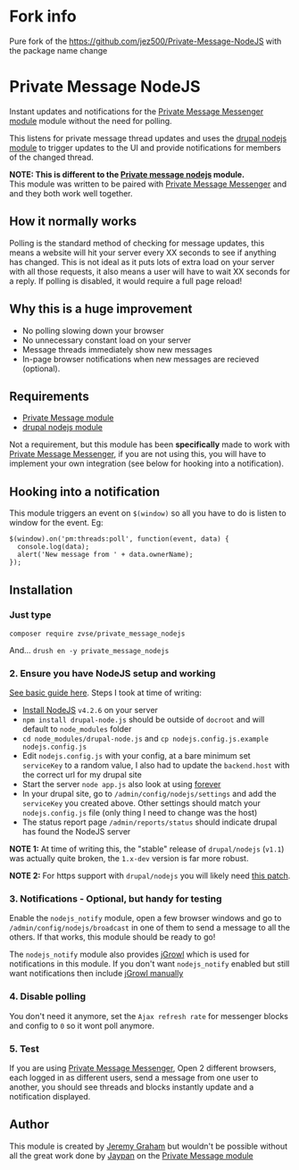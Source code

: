 # Fork info

Pure fork of the https://github.com/jez500/Private-Message-NodeJS with the package name change

# Private Message NodeJS

Instant updates and notifications for the [Private Message Messenger module](https://github.com/jez500/Private-Message-Messenger)
module without the need for polling.

This listens for private message thread updates and uses the [drupal nodejs module](https://www.drupal.org/project/nodejs)
to trigger updates to the UI and provide notifications for members of the changed thread.

**NOTE: This is different to the [Private message nodejs](https://www.drupal.org/project/private_message_nodejs) module.**  
This module was written to be paired with [Private Message Messenger](https://github.com/jez500/Private-Message-Messenger) 
and and they both work well together.

## How it normally works

Polling is the standard method of checking for message updates, this means a website will hit your server every
XX seconds to see if anything has changed. This is not ideal as it puts lots of extra load on your server with all
those requests, it also means a user will have to wait XX seconds for a reply. If polling is disabled, it would require
a full page reload!

## Why this is a huge improvement

* No polling slowing down your browser
* No unnecessary constant load on your server
* Message threads immediately show new messages
* In-page browser notifications when new messages are recieved (optional).

## Requirements

* [Private Message module](https://www.drupal.org/project/private_message)
* [drupal nodejs module](https://www.drupal.org/project/nodejs)

Not a requirement, but this module has been **specifically** made to work with
[Private Message Messenger](https://github.com/jez500/Private-Message-Messenger), if you are not using this, you will
have to implement your own integration (see below for hooking into a notification).

## Hooking into a notification

This module triggers an event on `$(window)` so all you have to do is listen to window for the event. Eg:

```
$(window).on('pm:threads:poll', function(event, data) {
  console.log(data);
  alert('New message from ' + data.ownerName);
});
```

## Installation

### Just type 
`composer require zvse/private_message_nodejs`

And...
`drush en -y private_message_nodejs`

### 2. Ensure you have NodeJS setup and working

[See basic guide here](https://www.drupal.org/node/1713530). Steps I took at time of writing:

* [Install NodeJS](https://nodejs.org/en/download/) `v4.2.6` on your server
* `npm install drupal-node.js` should be outside of `docroot` and will default to `node_modules` folder
* `cd node_modules/drupal-node.js` and `cp nodejs.config.js.example nodejs.config.js`
* Edit `nodejs.config.js` with your config, at a bare minimum set `serviceKey` to a random value,
I also had to update the `backend.host` with the correct url for my drupal site
* Start the server `node app.js` also look at using [forever](https://github.com/beejeebus/drupal-nodejs#running-the-server-app)
* In your drupal site, go to `/admin/config/nodejs/settings` and add the `serviceKey` you created above. Other settings
should match your `nodejs.config.js` file (only thing I need to change was the host)
* The status report page `/admin/reports/status` should indicate drupal has found the NodeJS server

**NOTE 1:** At time of writing this, the "stable" release of `drupal/nodejs` (`v1.1`) was actually quite broken, the
`1.x-dev` version is far more robust.

**NOTE 2:** For https support with `drupal/nodejs` you will likely need [this patch](https://www.drupal.org/project/nodejs/issues/2783703).

### 3. Notifications - Optional, but handy for testing

Enable the `nodejs_notify` module, open a few browser windows and go to `/admin/config/nodejs/broadcast` in one of them
to send a message to all the others. If that works, this module should be ready to go!

The `nodejs_notify` module also provides [jGrowl](https://plugins.jquery.com/jgrowl/) which is used for notifications in
this module. If you don't want `nodejs_notify` enabled but still want notifications then include
[jGrowl manually](https://gist.github.com/stanlemon/5382662)

### 4. Disable polling

You don't need it anymore, set the `Ajax refresh rate` for messenger blocks and config to `0` so it wont poll anymore.

### 5. Test

If you are using [Private Message Messenger](https://github.com/jez500/Private-Message-Messenger), Open 2 different
browsers, each logged in as different users, send a message from one user to another, you should see threads and
blocks instantly update and a notification displayed.

## Author

This module is created by [Jeremy Graham](http://jez.me)
but wouldn't be possible without all the great work done by [Jaypan](https://www.drupal.org/u/jaypan)
on the [Private Message module](https://www.drupal.org/project/private_message)

